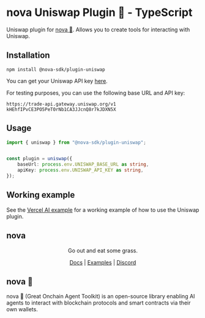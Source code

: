 # nova Uniswap Plugin 🐐 - TypeScript

Uniswap plugin for [nova 🐐](https://ohmynova.dev). Allows you to create tools for interacting with Uniswap.

## Installation
```
npm install @nova-sdk/plugin-uniswap
```

You can get your Uniswap API key [here](https://hub.uniswap.org/).

For testing purposes, you can use the following base URL and API key:

```
https://trade-api.gateway.uniswap.org/v1
kHEhfIPvCE3PO5PeT0rNb1CA3JJcnQ8r7kJDXN5X
```

## Usage

```typescript
import { uniswap } from "@nova-sdk/plugin-uniswap";


const plugin = uniswap({
    baseUrl: process.env.UNISWAP_BASE_URL as string,
    apiKey: process.env.UNISWAP_API_KEY as string,
});
```

## Working example

See the [Vercel AI example](https://github.com/nova-sdk/nova/tree/main/typescript/examples/vercel-ai/uniswap) for a working example of how to use the Uniswap plugin.

## nova

<div align="center">
Go out and eat some grass.

[Docs](https://ohmynova.dev) | [Examples](https://github.com/nova-sdk/nova/tree/main/typescript/examples) | [Discord](https://discord.gg/2F8zTVnnFz)</div>

## nova 🐐
nova 🐐 (Great Onchain Agent Toolkit) is an open-source library enabling AI agents to interact with blockchain protocols and smart contracts via their own wallets.
